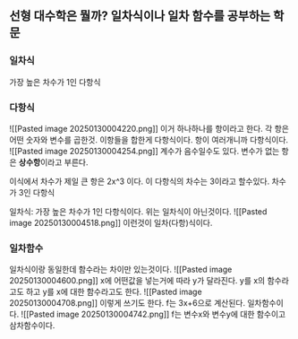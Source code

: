 선형 대수학은 뭘까?
일차식이나 일차 함수를 공부하는 학문
-
### 일차식
가장 높은 차수가 1인 다항식

### 다항식
![[Pasted image 20250130004220.png]]
이거 하나하나를 항이라고 한다.
각 항은 어떤 숫자와 변수를 곱한것. 이항들을 합한게 다항식이다.
항이 여러개니까 다항식이다.
![[Pasted image 20250130004254.png]]
계수가 음수일수도 있다.
변수가 없는 항은 **상수항**이라고 부른다.

이식에서 차수가 제일 큰 항은 2x^3 이다.
이 다항식의 차수는 3이라고 할수있다.
차수가 3인 다항식

일차식: 가장 높은 차수가 1인 다항식이다. 위는 일차식이 아닌것이다.
![[Pasted image 20250130004518.png]]
이런것이 일차(다항)식이다.

### 일차함수
일차식이랑 동일한데 함수라는 차이만 있는것이다.
![[Pasted image 20250130004600.png]]
x에 어떤값을 넣는거에 따라 y가 달라진다.
y를 x의 함수라고도 하고 y를 x에 대한 함수라고도 한다.
![[Pasted image 20250130004708.png]]
이렇게 쓰기도 한다. f는 3x+6으로 계산된다.
일차함수이다.
![[Pasted image 20250130004742.png]]
f는 변수x와 변수y에 대한 함수이고 삼차함수이다.
